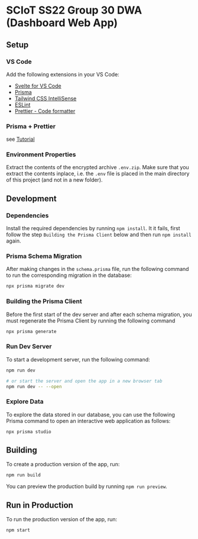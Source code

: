 # SCIoT SS22 Group 30 DWA (Dashboard Web App)

## Setup

### VS Code

Add the following extensions in your VS Code:

- [Svelte for VS Code](https://marketplace.visualstudio.com/items?itemName=svelte.svelte-vscode)
- [Prisma](https://marketplace.visualstudio.com/items?itemName=Prisma.prisma)
- [Tailwind CSS IntelliSense](https://marketplace.visualstudio.com/items?itemName=bradlc.vscode-tailwindcss)
- [ESLint](https://marketplace.visualstudio.com/items?itemName=dbaeumer.vscode-eslint)
- [Prettier - Code formatter](https://marketplace.visualstudio.com/items?itemName=esbenp.prettier-vscode)

### Prisma + Prettier

see [Tutorial](https://github.com/prisma/prisma/issues/1761#issuecomment-741951775)

### Environment Properties

Extract the contents of the encrypted archive `.env.zip`. Make sure that you extract the contents inplace, i.e. the `.env` file is placed in the main directory of this project (and not in a new folder).

## Development

### Dependencies

Install the required dependencies by running `npm install`. It it fails, first follow the step `Building the Prisma Client` below and then run `npm install` again.

### Prisma Schema Migration

After making changes in the `schema.prisma` file, run the following command to run the corresponding migration in the database:

```bash
npx prisma migrate dev
```

### Building the Prisma Client

Before the first start of the dev server and after each schema migration, you must regenerate the Prisma Client by running the following command

```bash
npx prisma generate
```

### Run Dev Server

To start a development server, run the following command:

```bash
npm run dev

# or start the server and open the app in a new browser tab
npm run dev -- --open
```

### Explore Data

To explore the data stored in our database, you can use the following Prisma command to open an interactive web application as follows:

```bash
npx prisma studio
```

## Building

To create a production version of the app, run:

```bash
npm run build
```

You can preview the production build by running `npm run preview`.

## Run in Production

To run the production version of the app, run:

```bash
npm start
```
